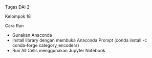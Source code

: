 Tugas DAI 2

Kelompok 18

Cara Run
- Gunakan Anaconda
- Install library dengan membuka Anaconda Prompt (conda install -c conda-forge category_encoders)
- Run All Cells menggunakan Jupyter Notebook
